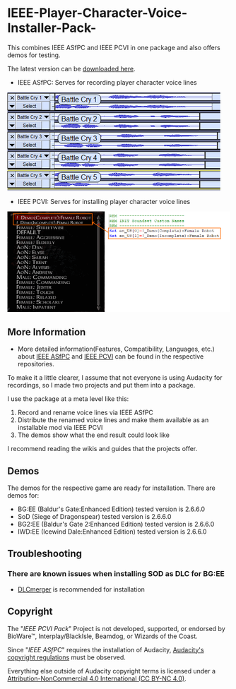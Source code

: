 # IEEE-Player-Character-Voice-Installer-Pack-
This combines IEEE ASfPC and IEEE PCVI in one package and also offers demos for testing.

The latest version can be [downloaded here](https://github.com/Incrementis/IEEE-Player-Character-Voice-Installer-Pack-/releases).

* IEEE ASfPC: Serves for recording player character voice lines
  
![AudacityTracks01](https://github.com/Incrementis/Infinity-Engine-Modding-Wiki-Content-/blob/main/IEEE%20ASfPC/Images/AudacityTracks01.png)

* IEEE PCVI: Serves for installing player character voice lines
  
![Figure11](https://github.com/Incrementis/Infinity-Engine-Modding-Wiki-Content-/blob/main/IEEE%20PCVI/Images/Figure11.png)

## More Information
* More detailed information(Features, Compatibility, Languages, etc.) about [IEEE ASfPC](https://github.com/Incrementis/IEEE-Audacity-Savefiles-for-Player-Character-) and [IEEE PCVI](https://github.com/Incrementis/IEEE-Player-Character-Voice-Installer-/tree/main) can be found in the respective repositories.

To make it a little clearer, I assume that not everyone is using Audacity for recordings, so I made two projects and put them into a package.

I use the package at a meta level like this:

1. Record and rename voice lines via IEEE ASfPC
2. Distribute the renamed voice lines and make them available as an installable mod via IEEE PCVI
3. The demos show what the end result could look like

I recommend reading the wikis and guides that the projects offer.

## Demos
The demos for the respective game are ready for installation. There are demos for:
* BG:EE (Baldur's Gate:Enhanced Edition) tested version is 2.6.6.0
* SoD (Siege of Dragonspear) tested version is 2.6.6.0
* BG2:EE (Baldur's Gate 2:Enhanced Edition) tested version is 2.6.6.0
* IWD:EE (Icewind Dale:Enhanced Edition) tested version is 2.6.6.0

## Troubleshooting
### There are known issues when installing SOD as DLC for BG:EE
* [DLCmerger](https://github.com/Argent77/A7-DlcMerger/releases) is recommended for installation

## Copyright
The "*IEEE PCVI Pack*" Project is not developed, supported, or endorsed by BioWare™, Interplay/BlackIsle, Beamdog, or Wizards of the Coast.

Since "*IEEE ASfPC*" requires the installation of Audacity, [Audacity's copyright regulations](https://www.audacityteam.org/FAQ/) must be observed.

Everything else outside of Audacity copyright terms is licensed under a [Attribution-NonCommercial 4.0 International (CC BY-NC 4.0)](https://creativecommons.org/licenses/by-nc/4.0/).
